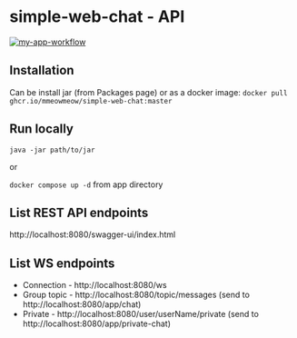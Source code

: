 # simple-web-chat - API

[![my-app-workflow](https://github.com/mmeowmeow/simple-web-chat/actions/workflows/app-workflow.yml/badge.svg)](https://github.com/mmeowmeow/simple-web-chat/actions/workflows/app-workflow.yml)

## Installation

Can be install jar (from Packages page) or as a docker image: `docker pull ghcr.io/mmeowmeow/simple-web-chat:master`

## Run locally

`java -jar path/to/jar`<br>

or<br>

`docker compose up -d` from app directory

## List REST API endpoints

http://localhost:8080/swagger-ui/index.html

## List WS endpoints

- Connection - http://localhost:8080/ws
- Group topic - http://localhost:8080/topic/messages (send to http://localhost:8080/app/chat)
- Private - http://localhost:8080/user/userName/private (send to http://localhost:8080/app/private-chat)
